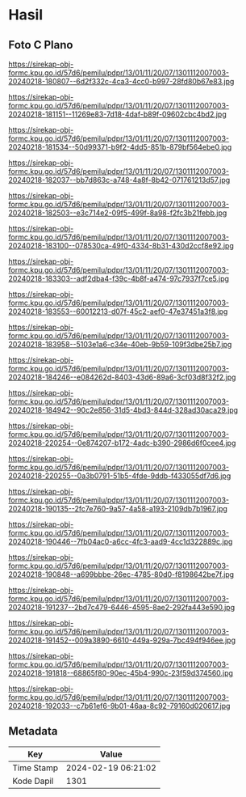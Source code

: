 # Hasil

## Foto C Plano

https://sirekap-obj-formc.kpu.go.id/57d6/pemilu/pdpr/13/01/11/20/07/1301112007003-20240218-180807--6d2f332c-4ca3-4cc0-b997-28fd80b67e83.jpg

https://sirekap-obj-formc.kpu.go.id/57d6/pemilu/pdpr/13/01/11/20/07/1301112007003-20240218-181151--11269e83-7d18-4daf-b89f-09602cbc4bd2.jpg

https://sirekap-obj-formc.kpu.go.id/57d6/pemilu/pdpr/13/01/11/20/07/1301112007003-20240218-181534--50d99371-b9f2-4dd5-851b-879bf564ebe0.jpg

https://sirekap-obj-formc.kpu.go.id/57d6/pemilu/pdpr/13/01/11/20/07/1301112007003-20240218-182037--bb7d863c-a748-4a8f-8b42-071761213d57.jpg

https://sirekap-obj-formc.kpu.go.id/57d6/pemilu/pdpr/13/01/11/20/07/1301112007003-20240218-182503--e3c714e2-09f5-499f-8a98-f2fc3b21febb.jpg

https://sirekap-obj-formc.kpu.go.id/57d6/pemilu/pdpr/13/01/11/20/07/1301112007003-20240218-183100--078530ca-49f0-4334-8b31-430d2ccf8e92.jpg

https://sirekap-obj-formc.kpu.go.id/57d6/pemilu/pdpr/13/01/11/20/07/1301112007003-20240218-183303--adf2dba4-f39c-4b8f-a474-97c7937f7ce5.jpg

https://sirekap-obj-formc.kpu.go.id/57d6/pemilu/pdpr/13/01/11/20/07/1301112007003-20240218-183553--60012213-d07f-45c2-aef0-47e37451a3f8.jpg

https://sirekap-obj-formc.kpu.go.id/57d6/pemilu/pdpr/13/01/11/20/07/1301112007003-20240218-183958--5103e1a6-c34e-40eb-9b59-109f3dbe25b7.jpg

https://sirekap-obj-formc.kpu.go.id/57d6/pemilu/pdpr/13/01/11/20/07/1301112007003-20240218-184246--e084262d-8403-43d6-89a6-3cf03d8f32f2.jpg

https://sirekap-obj-formc.kpu.go.id/57d6/pemilu/pdpr/13/01/11/20/07/1301112007003-20240218-184942--90c2e856-31d5-4bd3-844d-328ad30aca29.jpg

https://sirekap-obj-formc.kpu.go.id/57d6/pemilu/pdpr/13/01/11/20/07/1301112007003-20240218-220254--0e874207-b172-4adc-b390-2986d6f0cee4.jpg

https://sirekap-obj-formc.kpu.go.id/57d6/pemilu/pdpr/13/01/11/20/07/1301112007003-20240218-220255--0a3b0791-51b5-4fde-9ddb-f433055df7d6.jpg

https://sirekap-obj-formc.kpu.go.id/57d6/pemilu/pdpr/13/01/11/20/07/1301112007003-20240218-190135--2fc7e760-9a57-4a58-a193-2109db7b1967.jpg

https://sirekap-obj-formc.kpu.go.id/57d6/pemilu/pdpr/13/01/11/20/07/1301112007003-20240218-190446--7fb04ac0-a6cc-4fc3-aad9-4cc1d322889c.jpg

https://sirekap-obj-formc.kpu.go.id/57d6/pemilu/pdpr/13/01/11/20/07/1301112007003-20240218-190848--a699bbbe-26ec-4785-80d0-f8198642be7f.jpg

https://sirekap-obj-formc.kpu.go.id/57d6/pemilu/pdpr/13/01/11/20/07/1301112007003-20240218-191237--2bd7c479-6446-4595-8ae2-292fa443e590.jpg

https://sirekap-obj-formc.kpu.go.id/57d6/pemilu/pdpr/13/01/11/20/07/1301112007003-20240218-191452--009a3890-6610-449a-929a-7bc494f946ee.jpg

https://sirekap-obj-formc.kpu.go.id/57d6/pemilu/pdpr/13/01/11/20/07/1301112007003-20240218-191818--68865f80-90ec-45b4-990c-23f59d374560.jpg

https://sirekap-obj-formc.kpu.go.id/57d6/pemilu/pdpr/13/01/11/20/07/1301112007003-20240218-192033--c7b61ef6-9b01-46aa-8c92-79160d020617.jpg


## Metadata

| Key        | Value               |
| ---------- | ------------------- |
| Time Stamp | 2024-02-19 06:21:02 |
| Kode Dapil | 1301                |



